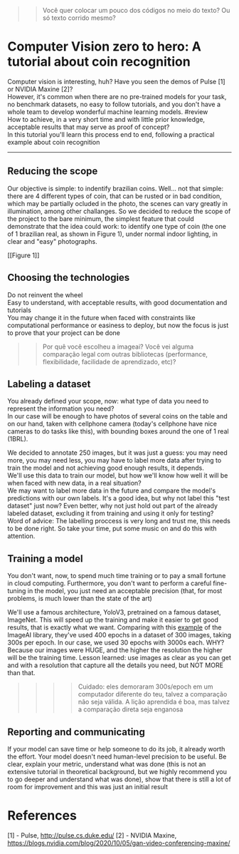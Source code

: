 >> Você quer colocar um pouco dos códigos no meio do texto? Ou só texto corrido mesmo? 

# Computer Vision zero to hero: A tutorial about coin recognition
Computer vision is interesting, huh? Have you seen the demos of Pulse [1] or NVIDIA Maxine [2]?  
However, it's common when there are no pre-trained models for your task, no benchmark datasets, no easy to follow tutorials, and you don't have a whole team to develop wonderful machine learning models. #review  
How to achieve, in a very short time and with little prior knowledge, acceptable results that may serve as proof of concept?  
In this tutorial you'll learn this process end to end, following a practical example about coin recognition  

----

## Reducing the scope
Our objective is simple: to indentify brazilian coins. 
Well... not that simple: there are 4 different types of coin, that can be rusted or in bad condition, which may be partially ocluded in the photo, the scenes can vary greatly in illumination, among other challanges.
So we decided to reduce the scope of the project to the bare minimum, the simplest feature that could demonstrate that the idea could work: to identify one type of coin (the one of 1 brazilian real, as shown in Figure 1), under normal indoor lighting, in clear and "easy" photographs.

[[Figure 1]]

## Choosing the technologies
Do not reinvent the wheel  
Easy to understand, with acceptable results, with good documentation and tutorials  
You may change it in the future when faced with constraints like computational performance or easiness to deploy, but now the focus is just to prove that your project can be done
>> Por quê você escolheu a imageai? Você vei alguma comparação legal com outras bibliotecas (performance, flexibilidade, facilidade de aprendizado, etc)? 

## Labeling a dataset
You already defined your scope, now: what type of data you need to represent the information you need?  
In our case will be enough to have photos of several coins on the table and on our hand, taken with cellphone camera (today's cellphone have nice cameras to do 
tasks like this), with bounding boxes around the one of 1 real (1BRL). 

We decided to annotate 250 images, but it was just a guess: you may need more, you may need less, you may have to label more data after trying to train the model and not achieving good enough results, it depends.  
We'll use this data to train our model, but how we'll know how well it will be when faced with new data, in a real situation?  
We may want to label more data in the future and compare the model's predictions with our own labels. It's a good idea, but why not label this "test dataset" just now? Even better, why not just hold out part of the already labeled dataset, excluding it from training and using it only for testing?  
Word of advice: The labelling proccess is very long and trust me, this needs to be done right. So take your time, put some music on and do this with attention.  

## Training a model
You don't want, now, to spend much time training or to pay a small fortune in cloud computing. Furthermore, you don't want to perform a careful fine-tuning in the model, you just need an acceptable precision (that, for most problems, is much lower than the state of the art)

We'll use a famous architecture, YoloV3, pretrained on a famous dataset, ImageNet. This will speed up the training and make it easier to get good results, that is exactly what we want. Comparing with this [example](https://imageai.readthedocs.io/en/latest/customdetection/) of the ImageAI library, they've used 400 epochs in a dataset of 300 images, taking 300s per epoch. In our case, we used 30 epochs with 3000s each. WHY? Because our images were HUGE, and the higher the resolution the higher will be the training time. Lesson learned: use images as clear as you can get and with a resolution that capture all the details you need, but NOT MORE than that.
>>>> Cuidado: eles demoraram 300s/epoch em um computador diferente do teu, talvez a comparação não seja válida. A lição aprendida é boa, mas talvez a comparação direta seja enganosa

## Reporting and communicating
If your model can save time or help someone to do its job, it already worth the effort. Your model doesn't need human-level precision to be useful.
Be clear, explain your metric, understand what was done (this is not an extensive tutorial in theoretical background, but we highly recommend you to go deeper and understand what was done), show that there is still a lot of room for improvement and this was just an initial result

# References
[1] - Pulse, http://pulse.cs.duke.edu/
[2] - NVIDIA Maxine, https://blogs.nvidia.com/blog/2020/10/05/gan-video-conferencing-maxine/
